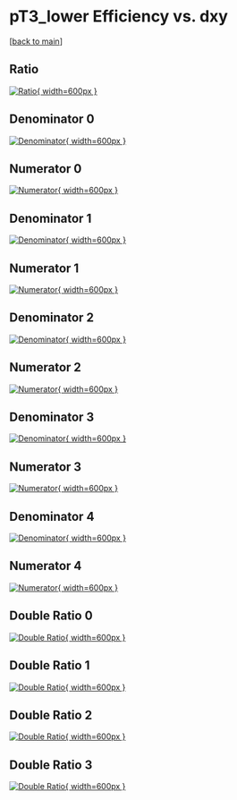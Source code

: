 # pT3_lower Efficiency vs. dxy

[[back to main](./)]



## Ratio

[![Ratio](../mtv/var/pT3_lower_base_211_-1_eff_dxy.png){ width=600px }](../mtv/var/pT3_lower_base_211_-1_eff_dxy.pdf)

## Denominator 0

[![Denominator](../mtv/den/pT3_lower_base_211_-1_eff_dxy_den0.png){ width=600px }](../mtv/den/pT3_lower_base_211_-1_eff_dxy_den0.pdf)

## Numerator 0

[![Numerator](../mtv/num/pT3_lower_base_211_-1_eff_dxy_num0.png){ width=600px }](../mtv/num/pT3_lower_base_211_-1_eff_dxy_num0.pdf)

## Denominator 1

[![Denominator](../mtv/den/pT3_lower_base_211_-1_eff_dxy_den1.png){ width=600px }](../mtv/den/pT3_lower_base_211_-1_eff_dxy_den1.pdf)

## Numerator 1

[![Numerator](../mtv/num/pT3_lower_base_211_-1_eff_dxy_num1.png){ width=600px }](../mtv/num/pT3_lower_base_211_-1_eff_dxy_num1.pdf)

## Denominator 2

[![Denominator](../mtv/den/pT3_lower_base_211_-1_eff_dxy_den2.png){ width=600px }](../mtv/den/pT3_lower_base_211_-1_eff_dxy_den2.pdf)

## Numerator 2

[![Numerator](../mtv/num/pT3_lower_base_211_-1_eff_dxy_num2.png){ width=600px }](../mtv/num/pT3_lower_base_211_-1_eff_dxy_num2.pdf)

## Denominator 3

[![Denominator](../mtv/den/pT3_lower_base_211_-1_eff_dxy_den3.png){ width=600px }](../mtv/den/pT3_lower_base_211_-1_eff_dxy_den3.pdf)

## Numerator 3

[![Numerator](../mtv/num/pT3_lower_base_211_-1_eff_dxy_num3.png){ width=600px }](../mtv/num/pT3_lower_base_211_-1_eff_dxy_num3.pdf)

## Denominator 4

[![Denominator](../mtv/den/pT3_lower_base_211_-1_eff_dxy_den4.png){ width=600px }](../mtv/den/pT3_lower_base_211_-1_eff_dxy_den4.pdf)

## Numerator 4

[![Numerator](../mtv/num/pT3_lower_base_211_-1_eff_dxy_num4.png){ width=600px }](../mtv/num/pT3_lower_base_211_-1_eff_dxy_num4.pdf)

## Double Ratio 0

[![Double Ratio](../mtv/ratio/pT3_lower_base_211_-1_eff_dxy_ratio0.png){ width=600px }](../mtv/ratio/pT3_lower_base_211_-1_eff_dxy_ratio0.pdf)

## Double Ratio 1

[![Double Ratio](../mtv/ratio/pT3_lower_base_211_-1_eff_dxy_ratio1.png){ width=600px }](../mtv/ratio/pT3_lower_base_211_-1_eff_dxy_ratio1.pdf)

## Double Ratio 2

[![Double Ratio](../mtv/ratio/pT3_lower_base_211_-1_eff_dxy_ratio2.png){ width=600px }](../mtv/ratio/pT3_lower_base_211_-1_eff_dxy_ratio2.pdf)

## Double Ratio 3

[![Double Ratio](../mtv/ratio/pT3_lower_base_211_-1_eff_dxy_ratio3.png){ width=600px }](../mtv/ratio/pT3_lower_base_211_-1_eff_dxy_ratio3.pdf)

